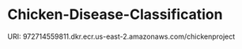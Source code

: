 # Chicken-Disease-Classification

URI: 972714559811.dkr.ecr.us-east-2.amazonaws.com/chickenproject


